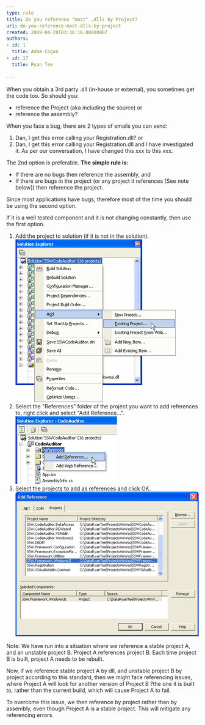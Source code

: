 ```yaml
---
type: rule
title: Do you reference "most" .dlls by Project?
uri: do-you-reference-most-dlls-by-project
created: 2009-04-28T03:36:16.0000000Z
authors:
- id: 1
  title: Adam Cogan
- id: 17
  title: Ryan Tee

---
```


When you obtain a 3rd party .dll (in-house or external), you sometimes get the code too. So should you:

- reference the Project (aka including the source) or
- reference the assembly?


When you face a bug, there are 2 types of emails you can send:

1. Dan, I get this error calling your Registration.dll? or
2. Dan, I get this error calling your Registration.dll and I have investigated it. As per our conversation, I have changed this xxx to this xxx.


The 2nd option is preferable.
**The simple rule is:**
- If there are no bugs then reference the assembly, and
- If there are bugs in the project (or any project it references [See note below]) then reference the project.


Since most applications have bugs, therefore most of the time you should be using the second option.

If it is a well tested component and it is not changing constantly, then use the first option.

1. Add the project to solution (if it is not in the solution). ![ Add existing project](ReferenceProject1.gif) 
2. Select the "References" folder of the project you want to add references to, right click and select "Add Reference...". 
![ Add reference](ReferenceProject2.gif) 
3. Select the projects to add as references and click OK. ![ Select the projects to add as references](ReferenceProject3.gif) 


Note: We have run into a situation where we reference a stable project A, and an unstable project B. Project A references project B. Each time project B is built, project A needs to be rebuilt.

Now, if we reference stable project A by dll, and unstable project B by project according to this standard, then we might face referencing issues, where Project A will look for another version of Project B ?the one it is built to, rather than the current build, which will cause Project A to fail.

To overcome this issue, we then reference by project rather than by assembly, even though Project A is a stable project. This will mitigate any referencing errors.
